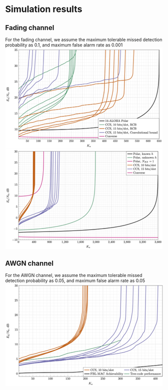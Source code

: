 # Simulation results
## Fading channel

For the fading channel, we assume the maximum tolerable missed detection probability as 0.1, and maximum false alarm rate as 0.001
![Single-antenna simulation results](tikz/plot_N1.png) 
![8-MIMO simulation results](tikz/plot_N8.png) 
## AWGN channel
For the AWGN channel, we assume the maximum tolerable missed detection probability as 0.05, and maximum false alarm rate as 0.05
![AWGN simulation results](tikz/plot_AWGN.png) 
